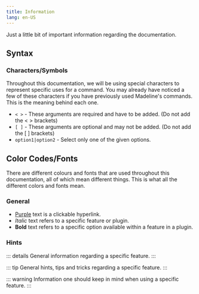 ```yaml
---
title: Information
lang: en-US
---
```


Just a little bit of important information regarding the documentation.

## Syntax

### Characters/Symbols

Throughout this documentation, we will be using special characters to represent specific uses for a command. You may already have noticed a few of these characters if you have previously used Madeline's commands. This is the meaning behind each one.

- `< >` - These arguments are required and have to be added. (Do not add the < > brackets)
- `[ ]` - These arguments are optional and may not be added. (Do not add the [ ] brackets)
- `option1|option2` - Select only one of the given options.

## Color Codes/Fonts

There are different colours and fonts that are used throughout this documentation, all of which mean different things. This is what all the different colors and fonts mean.

### General

- [Purple](#) text is a clickable hyperlink.
- *Italic* text refers to a specific feature or plugin.
- **Bold** text refers to a specific option available within a feature in a plugin.

### Hints

::: details
General information regarding a specific feature.
:::

::: tip
General hints, tips and tricks regarding a specific feature.
:::

::: warning
Information one should keep in mind when using a specific feature.
:::